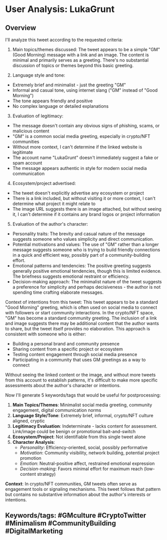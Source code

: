 # User Analysis: LukaGrunt

## Overview

<think>
I'll analyze this tweet according to the requested criteria:

1. Main topics/themes discussed:
The tweet appears to be a simple "GM" (Good Morning) message with a link and an image. The content is minimal and primarily serves as a greeting. There's no substantial discussion of topics or themes beyond this basic greeting.

2. Language style and tone:
- Extremely brief and minimalist - just the greeting "GM"
- Informal and casual tone, using internet slang ("GM" instead of "Good Morning")
- The tone appears friendly and positive
- No complex language or detailed explanations

3. Evaluation of legitimacy:
- The message doesn't contain any obvious signs of phishing, scams, or malicious content
- "GM" is a common social media greeting, especially in crypto/NFT communities
- Without more context, I can't determine if the linked website is legitimate
- The account name "LukaGrunt" doesn't immediately suggest a fake or spam account
- The message appears authentic in style for modern social media communication

4. Ecosystem/project advertised:
- The tweet doesn't explicitly advertise any ecosystem or project
- There is a link included, but without visiting it or more context, I can't determine what project it might relate to
- The image URL suggests there is an image attached, but without seeing it, I can't determine if it contains any brand logos or project information

5. Evaluation of the author's character:
- Personality traits: The brevity and casual nature of the message suggests someone who values simplicity and direct communication.
- Potential motivations and values: The use of "GM" rather than a longer message suggests someone who is trying to build friendly connections in a quick and efficient way, possibly part of a community-building effort.
- Emotional patterns and tendencies: The positive greeting suggests generally positive emotional tendencies, though this is limited evidence. The briefness suggests emotional restraint or efficiency.
- Decision-making approach: The minimalist nature of the tweet suggests a preference for simplicity and perhaps decisiveness - the author is not spending time crafting elaborate messages.

Context of intentions from this tweet:
This tweet appears to be a standard "Good Morning" greeting, which is often used on social media to connect with followers or start community interactions. In the crypto/NFT space, "GM" has become a standard community greeting. The inclusion of a link and image suggests there may be additional content that the author wants to share, but the tweet itself provides no elaboration. This approach is consistent with someone who is either:
- Building a personal brand and community presence
- Sharing content from a specific project or ecosystem
- Testing content engagement through social media presence
- Participating in a community that uses GM greetings as a way to connect

Without seeing the linked content or the image, and without more tweets from this account to establish patterns, it's difficult to make more specific assessments about the author's character or intentions.

Now I'll generate 5 keywords/tags that would be useful for postprocessing:
</think>

1. **Main Topics/Themes**: Minimalist social media greeting, community engagement, digital communication norms
2. **Language Style/Tone**: Extremely brief, informal, crypto/NFT culture aligned, cryptic
3. **Legitimacy Evaluation**: Indeterminate - lacks content for assessment. Link/image could be benign or promotional bait-and-switch
4. **Ecosystem/Project**: Not identifiable from this single tweet alone
5. **Character Analysis**:
   - *Personality*: Efficiency-oriented, social, possibly performative
   - *Motivation*: Community visibility, network building, potential project promotion
   - *Emotion*: Neutral-positive affect, restrained emotional expression
   - *Decision-making*: Favors minimal effort for maximum reach (low-content strategy)

**Context**: In crypto/NFT communities, GM tweets often serve as engagement tools or signaling mechanisms. This tweet follows that pattern but contains no substantive information about the author's interests or intentions.

Keywords/tags: #GMculture #CryptoTwitter #Minimalism #CommunityBuilding #DigitalMarketing
---
